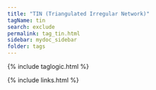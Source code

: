 ```yaml
---
title: "TIN (Triangulated Irregular Network)"
tagName: tin
search: exclude
permalink: tag_tin.html
sidebar: mydoc_sidebar
folder: tags
---
```

{% include taglogic.html %}

{% include links.html %}
